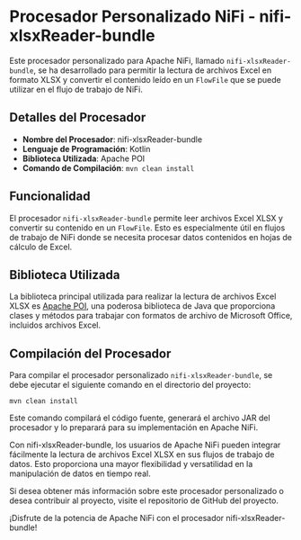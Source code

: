 # Procesador Personalizado NiFi - nifi-xlsxReader-bundle

Este procesador personalizado para Apache NiFi, llamado `nifi-xlsxReader-bundle`, se ha desarrollado para permitir la lectura de archivos Excel en formato XLSX y convertir el contenido leído en un `FlowFile` que se puede utilizar en el flujo de trabajo de NiFi.

## Detalles del Procesador

- **Nombre del Procesador**: nifi-xlsxReader-bundle
- **Lenguaje de Programación**: Kotlin
- **Biblioteca Utilizada**: Apache POI
- **Comando de Compilación**: `mvn clean install`

## Funcionalidad

El procesador `nifi-xlsxReader-bundle` permite leer archivos Excel XLSX y convertir su contenido en un `FlowFile`. Esto es especialmente útil en flujos de trabajo de NiFi donde se necesita procesar datos contenidos en hojas de cálculo de Excel.

## Biblioteca Utilizada

La biblioteca principal utilizada para realizar la lectura de archivos Excel XLSX es [Apache POI](https://poi.apache.org/), una poderosa biblioteca de Java que proporciona clases y métodos para trabajar con formatos de archivo de Microsoft Office, incluidos archivos Excel.

## Compilación del Procesador

Para compilar el procesador personalizado `nifi-xlsxReader-bundle`, se debe ejecutar el siguiente comando en el directorio del proyecto:

```
mvn clean install
```
Este comando compilará el código fuente, generará el archivo JAR del procesador y lo preparará para su implementación en Apache NiFi.

Con nifi-xlsxReader-bundle, los usuarios de Apache NiFi pueden integrar fácilmente la lectura de archivos Excel XLSX en sus flujos de trabajo de datos. Esto proporciona una mayor flexibilidad y versatilidad en la manipulación de datos en tiempo real.

Si desea obtener más información sobre este procesador personalizado o desea contribuir al proyecto, visite el repositorio de GitHub del proyecto.

¡Disfrute de la potencia de Apache NiFi con el procesador nifi-xlsxReader-bundle!